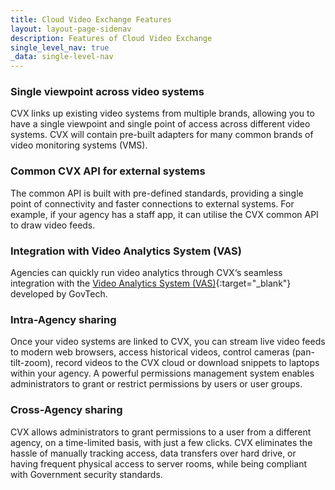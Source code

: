 ```yaml
---
title: Cloud Video Exchange Features
layout: layout-page-sidenav
description: Features of Cloud Video Exchange
single_level_nav: true
_data: single-level-nav
---
```


### Single viewpoint across video systems

CVX links up existing video systems from multiple brands, allowing you to have a single viewpoint and single point of access across different video systems. CVX will contain pre-built adapters for many common brands of video monitoring systems (VMS).

### Common CVX API for external systems

The common API is built with pre-defined standards, providing a single point of connectivity and faster connections to external systems. For example, if your agency has a staff app, it can utilise the CVX common API to draw video feeds.

### Integration with Video Analytics System (VAS)

Agencies can quickly run video analytics through CVX‘s seamless integration with the [Video Analytics System (VAS)](/products/categories/analytics/vas/){:target="_blank"} developed by GovTech.

### Intra-Agency sharing

Once your video systems are linked to CVX, you can stream live video feeds to modern web browsers, access historical videos, control cameras (pan-tilt-zoom), record videos to the CVX cloud or download snippets to laptops within your agency. A powerful permissions management system enables administrators to grant or restrict permissions by users or user groups.

### Cross-Agency sharing

CVX allows administrators to grant permissions to a user from a different agency, on a time-limited basis, with just a few clicks. CVX eliminates the hassle of manually tracking access, data transfers over hard drive, or having frequent physical access to server rooms, while being compliant with Government security standards.

